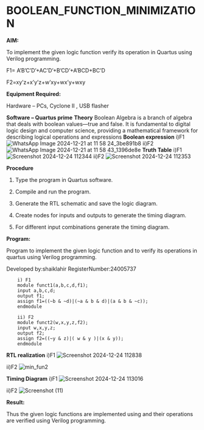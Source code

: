 # BOOLEAN_FUNCTION_MINIMIZATION

**AIM:**

To implement the given logic function verify its operation in Quartus using Verilog programming.

F1= A’B’C’D’+AC’D’+B’CD’+A’BCD+BC’D 

F2=xy’z+x’y’z+w’xy+wx’y+wxy

**Equipment Required:**

Hardware – PCs, Cyclone II , USB flasher

**Software – Quartus prime**
**Theory**
Boolean Algebra is a branch of algebra that deals with boolean values—true and false. It is fundamental to digital logic design and computer science, providing a mathematical framework for describing logical operations and expressions
**Boolean expression**
i)F1
![WhatsApp Image 2024-12-21 at 11 58 24_3be891b8](https://github.com/user-attachments/assets/54c70d85-ce42-4f68-b23b-8ce391dab067)
ii)F2
![WhatsApp Image 2024-12-21 at 11 58 43_1396de8e](https://github.com/user-attachments/assets/bd3e52e6-aa5e-424d-b373-edd650f99e34)
**Truth Table**
i)F1
![Screenshot 2024-12-24 112344](https://github.com/user-attachments/assets/0ad9c687-f8e7-45f6-b0a3-eb0d7cd72675)
ii)F2
![Screenshot 2024-12-24 112353](https://github.com/user-attachments/assets/02176ea0-62b6-4c7a-a00a-af18fa1cc6bb)


**Procedure**

1.	Type the program in Quartus software.

2.	Compile and run the program.

3.	Generate the RTL schematic and save the logic diagram.

4.	Create nodes for inputs and outputs to generate the timing diagram.

5.	For different input combinations generate the timing diagram.


**Program:**

Program to implement the given logic function and to verify its operations in quartus using Verilog programming. 

Developed by:shaiklahir 
RegisterNumber:24005737
        
        i) F1
        module funct1(a,b,c,d,f1);
        input a,b,c,d;
        output f1;
        assign f1=((~b & ~d)|(~a & b & d)|(a & b & ~c));
        endmodule
        
        ii) F2
        module funct2(w,x,y,z,f2);
        input w,x,y,z;
        output f2;
        assign f2=((~y & z)|( w & y )|(x & y));
        endmodule


**RTL realization**
i)F1
![Screenshot 2024-12-24 112838](https://github.com/user-attachments/assets/0f7b5558-515b-4b74-adbf-d965adb12e33)

ii)F2
![min_fun2](https://github.com/user-attachments/assets/bd01644a-847b-4838-820f-f2c20da19697)


**Timing Diagram**
i)F1
![Screenshot 2024-12-24 113016](https://github.com/user-attachments/assets/0459f26a-c585-4628-a721-0776cc0fa2cd)

ii)F2
![Screenshot (11)](https://github.com/user-attachments/assets/8f2b9c82-90ce-4e93-a567-4e42219dbd35)

**Result:**

Thus the given logic functions are implemented using and their operations are verified using Verilog programming.

